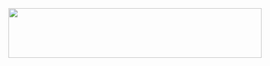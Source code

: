 <img src="https://github-readme-stats.vercel.app/api/top-langs/?username=mohamedaatid&layout=compact&theme=dark" width="100%" height="100" />

